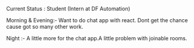 
Current Status : Student (Intern at DF Automation)

Morning & Evening:- Want to do chat app with react. Dont get the chance cause got so many other work.

Night :- A little more for the chat app.A little problem with joinable rooms.
